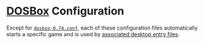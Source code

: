 # [DOSBox][1] Configuration

Except for [`dosbox-0.74.conf`][2], each of these configuration files automatically starts
a specific game and is used by [associated desktop entry files][3].

[1]: https://en.wikipedia.org/wiki/DOSBox
[2]: dosbox-0.74.conf
[3]: /home/local/share/applications/
[4]: https://dosbox.com/wiki/Dosbox.conf#Recommendations
